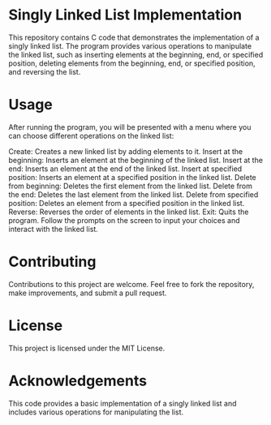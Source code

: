 # Singly Linked List Implementation
This repository contains C code that demonstrates the implementation of a singly linked list. The program provides various operations to manipulate the linked list, such as inserting elements at the beginning, end, or specified position, deleting elements from the beginning, end, or specified position, and reversing the list.

# Usage
After running the program, you will be presented with a menu where you can choose different operations on the linked list:

Create: Creates a new linked list by adding elements to it.
Insert at the beginning: Inserts an element at the beginning of the linked list.
Insert at the end: Inserts an element at the end of the linked list.
Insert at specified position: Inserts an element at a specified position in the linked list.
Delete from beginning: Deletes the first element from the linked list.
Delete from the end: Deletes the last element from the linked list.
Delete from specified position: Deletes an element from a specified position in the linked list.
Reverse: Reverses the order of elements in the linked list.
Exit: Quits the program.
Follow the prompts on the screen to input your choices and interact with the linked list.

# Contributing
Contributions to this project are welcome. Feel free to fork the repository, make improvements, and submit a pull request.

# License
This project is licensed under the MIT License.

# Acknowledgements
This code provides a basic implementation of a singly linked list and includes various operations for manipulating the list.
